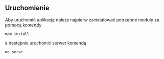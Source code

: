 ## Uruchomienie
Aby uruchomić aplikację należy najpierw zainstalować potrzebne moduły za pomocą komendy
```
npm install
```
a następnie uruchomić serwer komendą
```
ng serve
```
